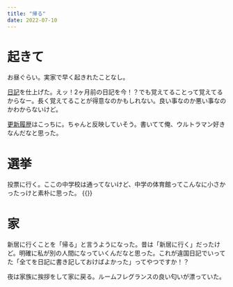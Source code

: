 ```yaml
---
title: "帰る"
date: 2022-07-10
---
```


# 起きて
お昼ぐらい。実家で早く起きれたことなし。

[日記](/post/2022-05-24)を仕上げた。えッ！2ヶ月前の日記を今！？でも覚えてることって覚えてるからなー。長く覚えてることが得意なのかもしれない。良い事なのか悪い事なのかわからないけど。

[更新履歴](/history)はこっちに。ちゃんと反映していそう。書いてて俺、ウルトラマン好きなんだなと思った。

# 選挙
投票に行く。ここの中学校は通ってないけど、中学の体育館ってこんなに小さかったっけと素朴に思った。
{{<tweet user="dango_bot" id="1546041297097859077">}}
# 家
新居に行くことを「帰る」と言うようになった。昔は「新居に行く」だったけど。明確に私が別の人間になっていくんだなと思った。これが違国日記でいってた「全てを日記に書き記しておけばよかった」ってやつですか！？

夜は家族に挨拶をして家に戻る。ルームフレグランスの良い匂いが漂っていた。